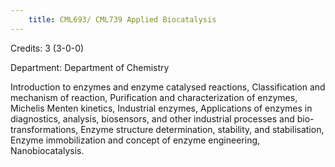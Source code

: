 ```yaml
---
    title: CML693/ CML739 Applied Biocatalysis
---
```

Credits: 3 (3-0-0)

Department: Department of Chemistry

Introduction to enzymes and enzyme catalysed reactions, Classification and mechanism of reaction, Purification and characterization of enzymes, Michelis Menten kinetics, Industrial enzymes, Applications of enzymes in diagnostics, analysis, biosensors, and other industrial processes and bio-transformations, Enzyme structure determination, stability, and stabilisation, Enzyme immobilization and concept of enzyme engineering, Nanobiocatalysis.